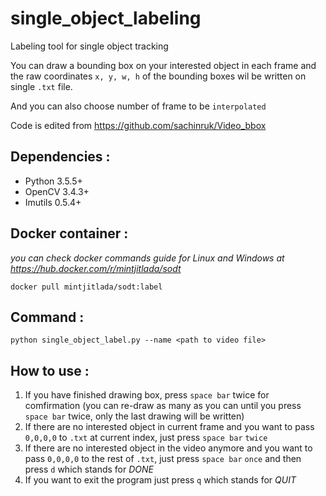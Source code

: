 # single_object_labeling
Labeling tool for single object tracking 

You can draw a bounding box on your interested object in each frame and the raw coordinates `x, y, w, h` of the bounding boxes wil be written on single `.txt` file.

And you can also choose number of frame to be `interpolated`

Code is edited from https://github.com/sachinruk/Video_bbox

## Dependencies :
  - Python 3.5.5+
  - OpenCV 3.4.3+
  - Imutils 0.5.4+
  
## Docker container :
   *you can check docker commands guide for Linux and Windows at https://hub.docker.com/r/mintjitlada/sodt* 
     
    docker pull mintjitlada/sodt:label
  
    
## Command : 
    python single_object_label.py --name <path to video file>                                      

## How to use :
  1. If you have finished drawing box, press `space bar` twice for comfirmation (you can re-draw as many as you can until you press `space bar` twice, only the last drawing will be written)
  2. If there are no interested object in current frame and you want to pass `0,0,0,0` to `.txt` at current index, just press `space bar` `twice`
  3. If there are no interested object in the video anymore and you want to pass `0,0,0,0` to the rest of `.txt`, just press `space bar` `once` and then press `d` which stands for *DONE*
  4. If you want to exit the program just press `q` which stands for *QUIT*
 
 

